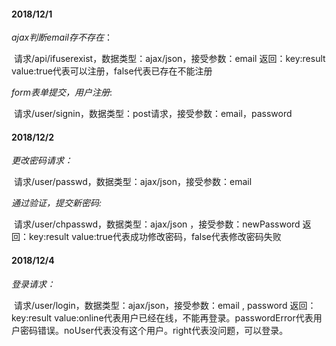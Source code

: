 #### 2018/12/1

*ajax判断email存不存在*：

​        请求/api/ifuserexist，数据类型：ajax/json，接受参数：email  返回：key:result  value:true代表可以注册，false代表已存在不能注册

*form表单提交，用户注册*:

​        请求/user/signin，数据类型：post请求，接受参数：email，password

#### 2018/12/2

*更改密码请求：*

​        请求/user/passwd，数据类型：ajax/json，接受参数：email

*通过验证，提交新密码:*

​		请求/user/chpasswd，数据类型：ajax/json ，接受参数：newPassword  返回：key:result value:true代表成功修改密码，false代表修改密码失败

#### 2018/12/4

*登录请求：*

​        请求/user/login，数据类型：ajax/json，接受参数：email , password 返回：key:result value:online代表用户已经在线，不能再登录。passwordError代表用户密码错误。noUser代表没有这个用户。right代表没问题，可以登录。